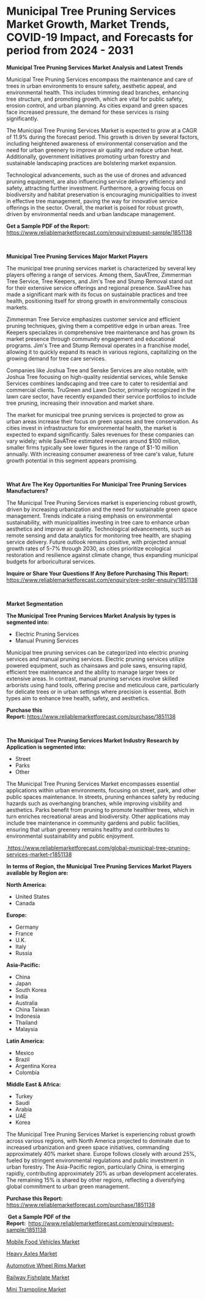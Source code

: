<p><h1>Municipal Tree Pruning Services Market Growth, Market Trends, COVID-19 Impact, and Forecasts for period from 2024 - 2031</h1></p><p><strong>Municipal Tree Pruning Services Market Analysis and Latest Trends</strong></p>
<p><p>Municipal Tree Pruning Services encompass the maintenance and care of trees in urban environments to ensure safety, aesthetic appeal, and environmental health. This includes trimming dead branches, enhancing tree structure, and promoting growth, which are vital for public safety, erosion control, and urban planning. As cities expand and green spaces face increased pressure, the demand for these services is rising significantly.</p><p>The Municipal Tree Pruning Services Market is expected to grow at a CAGR of 11.9% during the forecast period. This growth is driven by several factors, including heightened awareness of environmental conservation and the need for urban greenery to improve air quality and reduce urban heat. Additionally, government initiatives promoting urban forestry and sustainable landscaping practices are bolstering market expansion. </p><p>Technological advancements, such as the use of drones and advanced pruning equipment, are also influencing service delivery efficiency and safety, attracting further investment. Furthermore, a growing focus on biodiversity and habitat preservation is encouraging municipalities to invest in effective tree management, paving the way for innovative service offerings in the sector. Overall, the market is poised for robust growth, driven by environmental needs and urban landscape management.</p></p>
<p><strong>Get a Sample PDF of the Report:&nbsp;</strong> <a href="https://www.reliablemarketforecast.com/enquiry/request-sample/1851138?utm_campaign=1578&utm_medium=2&utm_source=Github&utm_content=ia&utm_term=19102024&utm_id=municipal-tree-pruning-services">https://www.reliablemarketforecast.com/enquiry/request-sample/1851138</a></p>
<p>&nbsp;</p>
<p><strong>Municipal Tree Pruning Services Major Market Players</strong></p>
<p><p>The municipal tree pruning services market is characterized by several key players offering a range of services. Among them, SavATree, Zimmerman Tree Service, Tree Keepers, and Jim's Tree and Stump Removal stand out for their extensive service offerings and regional presence. SavATree has made a significant mark with its focus on sustainable practices and tree health, positioning itself for strong growth in environmentally conscious markets. </p><p>Zimmerman Tree Service emphasizes customer service and efficient pruning techniques, giving them a competitive edge in urban areas. Tree Keepers specializes in comprehensive tree maintenance and has grown its market presence through community engagement and educational programs. Jim's Tree and Stump Removal operates in a franchise model, allowing it to quickly expand its reach in various regions, capitalizing on the growing demand for tree care services. </p><p>Companies like Joshua Tree and Senske Services are also notable, with Joshua Tree focusing on high-quality residential services, while Senske Services combines landscaping and tree care to cater to residential and commercial clients. TruGreen and Lawn Doctor, primarily recognized in the lawn care sector, have recently expanded their service portfolios to include tree pruning, increasing their innovation and market share.</p><p>The market for municipal tree pruning services is projected to grow as urban areas increase their focus on green spaces and tree conservation. As cities invest in infrastructure for environmental health, the market is expected to expand significantly. Sales revenues for these companies can vary widely; while SavATree estimated revenues around $100 million, smaller firms typically see lower figures in the range of $1-10 million annually. With increasing consumer awareness of tree care's value, future growth potential in this segment appears promising.</p></p>
<p>&nbsp;</p>
<p><strong>What Are The Key Opportunities For Municipal Tree Pruning Services Manufacturers?</strong></p>
<p><p>The Municipal Tree Pruning Services market is experiencing robust growth, driven by increasing urbanization and the need for sustainable green space management. Trends indicate a rising emphasis on environmental sustainability, with municipalities investing in tree care to enhance urban aesthetics and improve air quality. Technological advancements, such as remote sensing and data analytics for monitoring tree health, are shaping service delivery. Future outlook remains positive, with projected annual growth rates of 5-7% through 2030, as cities prioritize ecological restoration and resilience against climate change, thus expanding municipal budgets for arboricultural services.</p></p>
<p><strong>Inquire or Share Your Questions If Any Before Purchasing This Report:</strong> <a href="https://www.reliablemarketforecast.com/enquiry/pre-order-enquiry/1851138?utm_campaign=1578&utm_medium=2&utm_source=Github&utm_content=ia&utm_term=19102024&utm_id=municipal-tree-pruning-services">https://www.reliablemarketforecast.com/enquiry/pre-order-enquiry/1851138</a></p>
<p>&nbsp;</p>
<p><strong>Market Segmentation</strong></p>
<p><strong>The Municipal Tree Pruning Services Market Analysis by types is segmented into:</strong></p>
<p><ul><li>Electric Pruning Services</li><li>Manual Pruning Services</li></ul></p>
<p><p>Municipal tree pruning services can be categorized into electric pruning services and manual pruning services. Electric pruning services utilize powered equipment, such as chainsaws and pole saws, ensuring rapid, efficient tree maintenance and the ability to manage larger trees or extensive areas. In contrast, manual pruning services involve skilled arborists using hand tools, offering precise and meticulous care, particularly for delicate trees or in urban settings where precision is essential. Both types aim to enhance tree health, safety, and aesthetics.</p></p>
<p><strong>Purchase this Report:&nbsp;</strong><a href="https://www.reliablemarketforecast.com/purchase/1851138?utm_campaign=1578&utm_medium=2&utm_source=Github&utm_content=ia&utm_term=19102024&utm_id=municipal-tree-pruning-services">https://www.reliablemarketforecast.com/purchase/1851138</a></p>
<p>&nbsp;</p>
<p><strong>The Municipal Tree Pruning Services Market Industry Research by Application is segmented into:</strong></p>
<p><ul><li>Street</li><li>Parks</li><li>Other</li></ul></p>
<p><p>The Municipal Tree Pruning Services Market encompasses essential applications within urban environments, focusing on street, park, and other public spaces maintenance. In streets, pruning enhances safety by reducing hazards such as overhanging branches, while improving visibility and aesthetics. Parks benefit from pruning to promote healthier trees, which in turn enriches recreational areas and biodiversity. Other applications may include tree maintenance in community gardens and public facilities, ensuring that urban greenery remains healthy and contributes to environmental sustainability and public enjoyment.</p></p>
<p><a href="https://www.reliablemarketforecast.com/global-municipal-tree-pruning-services-market-r1851138?utm_campaign=1578&utm_medium=2&utm_source=Github&utm_content=ia&utm_term=19102024&utm_id=municipal-tree-pruning-services">&nbsp;https://www.reliablemarketforecast.com/global-municipal-tree-pruning-services-market-r1851138</a></p>
<p><strong>In terms of Region, the Municipal Tree Pruning Services Market Players available by Region are:</strong></p>
<p>
    <p> <strong> North America: </strong>
        <ul>
            <li>United States</li>
            <li>Canada</li>
        </ul>
        </p> 
    <p> <strong> Europe: </strong>
        <ul>
            <li>Germany</li>
            <li>France</li>
            <li>U.K.</li>
            <li>Italy</li>
            <li>Russia</li>
        </ul>
        </p> 
    <p> <strong> Asia-Pacific: </strong>
        <ul>
            <li>China</li>
            <li>Japan</li>
            <li>South Korea</li>
            <li>India</li>
            <li>Australia</li>
            <li>China Taiwan</li>
            <li>Indonesia</li>
            <li>Thailand</li>
            <li>Malaysia</li>
        </ul>
        </p> 
    <p> <strong> Latin America: </strong>
        <ul>
            <li>Mexico</li>
            <li>Brazil</li>
            <li>Argentina Korea</li>
            <li>Colombia</li>
        </ul>
        </p> 
    <p> <strong> Middle East & Africa: </strong>
        <ul>
            <li>Turkey</li>
            <li>Saudi</li>
            <li>Arabia</li>
            <li>UAE</li>
            <li>Korea</li>
        </ul>
    </p>
    </p>
<p><p>The Municipal Tree Pruning Services Market is experiencing robust growth across various regions, with North America projected to dominate due to increased urbanization and green space initiatives, commanding approximately 40% market share. Europe follows closely with around 25%, fueled by stringent environmental regulations and public investment in urban forestry. The Asia-Pacific region, particularly China, is emerging rapidly, contributing approximately 20% as urban development accelerates. The remaining 15% is shared by other regions, reflecting a diversifying global commitment to urban green management.</p></p>
<p><strong>Purchase this Report: </strong><a href="https://www.reliablemarketforecast.com/purchase/1851138?utm_campaign=1578&utm_medium=2&utm_source=Github&utm_content=ia&utm_term=19102024&utm_id=municipal-tree-pruning-services">https://www.reliablemarketforecast.com/purchase/1851138</a></p>
<p>&nbsp;<strong>Get a Sample PDF of the Report:&nbsp;&nbsp;</strong><a href="https://www.reliablemarketforecast.com/enquiry/request-sample/1851138?utm_campaign=1578&utm_medium=2&utm_source=Github&utm_content=ia&utm_term=19102024&utm_id=municipal-tree-pruning-services">https://www.reliablemarketforecast.com/enquiry/request-sample/1851138</a></p>
<p><strong></strong></p>
<p><p><a href="https://www.linkedin.com/pulse/top-trends-transforming-mobile-food-vehicles-market-2024-2031-t6phe?utm_campaign=1578&utm_medium=2&utm_source=Github&utm_content=ia&utm_term=19102024&utm_id=municipal-tree-pruning-services">Mobile Food Vehicles Market</a></p><p><a href="https://www.linkedin.com/pulse/in-depth-analysis-global-heavy-axles-market-scope-its-rapid-rv9de?utm_campaign=1578&utm_medium=2&utm_source=Github&utm_content=ia&utm_term=19102024&utm_id=municipal-tree-pruning-services">Heavy Axles Market</a></p><p><a href="https://www.linkedin.com/pulse/automotive-wheel-rims-market-industry-trends-forecast-period-let6e?utm_campaign=1578&utm_medium=2&utm_source=Github&utm_content=ia&utm_term=19102024&utm_id=municipal-tree-pruning-services">Automotive Wheel Rims Market</a></p><p><a href="https://www.linkedin.com/pulse/mapping-railway-fishplate-market-trends-challenges-breakthroughs-jeyge?utm_campaign=1578&utm_medium=2&utm_source=Github&utm_content=ia&utm_term=19102024&utm_id=municipal-tree-pruning-services">Railway Fishplate Market</a></p><p><a href="https://www.linkedin.com/pulse/mini-trampoline-market-outlook-share-analysis-growth-trends-jx1if?utm_campaign=1578&utm_medium=2&utm_source=Github&utm_content=ia&utm_term=19102024&utm_id=municipal-tree-pruning-services">Mini Trampoline Market</a></p></p>